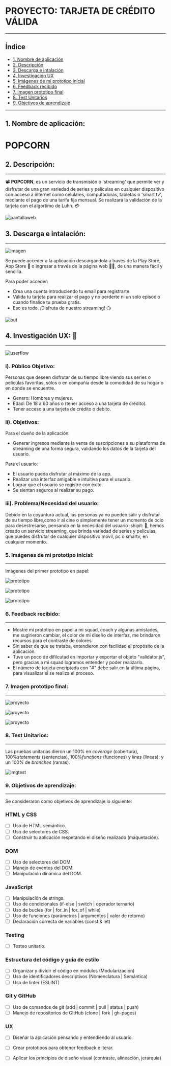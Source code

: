 # **PROYECTO: TARJETA DE CRÉDITO VÁLIDA**
___

## Índice

* [1. Nombre de aplicación](#1-nombre-de-aplicación)
* [2. Descripción](#2-descripción)
* [3. Descarga e intalación](#3-descarga-e-instalación)
* [4. Investigación UX](#4-investigacion-ux)
* [5. Imágenes de mi prototipo inicial](#5-imagenes-de-mi-prototipo-inicial)
* [6. Feedback recibido](#6-feedback-recibido)
* [7. Imagen prototipo final](#7-imagen-prototipo-final)
* [8. Test Unitarios](#8-test-unitarios)
* [9. Objetivos de aprendizaje](#9-objetivos-de-aprendizaje)

***

## **1. Nombre de aplicación:** 

# **POPCORN**

## **2. Descripción:**
___

:film_projector: **POPCORN**, es un servicio de transmisión o 'streaming' que permite ver y disfrutar de una gran variedad de series y películas en cualquier dispositivo con acceso a internet como celulares, computadoras, tabletas o 'smart tv', mediante el pago de una tarifa fija mensual. Se realizará la validación de la tarjeta con el algortimo de Luhn. :credit_card:

![pantallaweb](https://i.ibb.co/R9sL6zW/pantallaweb.jpg)

## **3. Descarga e intalación:**
___

![imagen](https://i.ibb.co/rt9Q9vW/app.png)

Se puede acceder a la aplicación descargándola a través de la Play Store, App Store :iphone: o ingresar a través de la página web :woman_technologist:, de una manera fácil y sencilla. 

Para poder acceder:

  - Crea una cuenta introduciendo tu email para registrarte.
  - Válida tu tarjeta para realizar el pago y no perderte ni un solo episodio cuando finalice tu prueba gratis.
  - Eso es todo. ¡Disfruta de nuestro streaming! :tv:

  ![out](https://k60.kn3.net/taringa/2/7/6/9/4/7/52/sebayes/E44.gif)

## **4. Investigación UX:** :pencil:
___

![userflow](https://i.ibb.co/fCw207C/flujo.jpg)

### **i). Público Objetivo:** 

Personas que deseen disfrutar de su tiempo libre viendo sus series o peliculas favoritas, sólos o en compañía desde la comodidad de su hogar o en donde se encuentre.

  - Genero: Hombres y mujeres.
  - Edad: De 18 a 60 años o (tener acceso a una tarjeta de crédito).
  - Tener acceso a una tarjeta de crédito o debito.

### **ii). Objetivos:** 
  Para el dueño de la aplicación:

  - Generar ingresos mediante la venta de suscripciones a su plataforma de streaming de una forma segura, validando los datos de la tarjeta del usuario.  
    
  Para el usuario:

  - El usuario pueda disfrutar al máximo de la app.
  - Realizar una interfaz amigable e intuitiva para el usuario.
  - Lograr que el usuario se registre con éxito.
  - Se sientan seguros al realizar su pago.

### **iii). Problema/Necesidad del usuario:**

Debido en la coyuntura actual, las personas ya no pueden salir y disfrutar de su tiempo libre,como ir al cine o simplemente tener un momento de ocio para desestresarse, pensando en la necesidad del usuario :shipit: :mag_right:, hemos creado un servicio streaming, que brinda variedad de series y películas, que puedes disfrutar de cualquier dispositivo móvil, pc o smartv, en cualquier momento.

### **5. Imágenes de mi prototipo inicial:**
___

Imágenes del primer prototipo en papel:

![prototipo](https://i.ibb.co/HCmCPfm/boceto1.jpg)

![prototipo](https://i.ibb.co/S58jBLm/boceto2.jpg)

![prototipo](https://i.ibb.co/QnZjhzy/boceto3.jpg)

### **6. Feedback recibido:**
___

  - Mostre mi prototipo en papel a mi squad, coach y algunas amistades, me sugirieron cambiar, el color de mi diseño de interfaz, me brindaron recursos para el contraste de colores.
  - Sin saber de que se trataba, entendieron con facilidad el propósito de la aplicación.
  - Tuve un poco de difilcutad en importar y exportar el objeto "validator.js", pero gracias a mi squad logramos entender y poder realizarlo.
  - El número de tarjeta encriptada con "#" debe salir en la última página, para visualizar si se realiza el proceso.

### **7. Imagen prototipo final:**
___

![proyecto](https://i.ibb.co/Ky18YYj/primerapantalla.jpg)

![proyecto](https://i.ibb.co/cFfPrNW/segundapantalla.jpg)

![proyecto](https://i.ibb.co/PcXW9Q1/tercerapantalla.jpg)

### **8. Test Unitarios:**
___

Las pruebas unitarias dieron un 100% en _coverage_ (cobertura),
100%_statements_ (sentencias), 100%_functions_ (funciones) y _lines_ (líneas); y un 100% de _branches_ (ramas).

![imgtest](https://i.ibb.co/YfspFfq/testjest.jpg)

### **9. Objetivos de aprendizaje:**
___

Se consideraron como objetivos de aprendizaje lo siguiente:

### HTML y CSS

* [ ] Uso de HTML semántico.
* [ ] Uso de selectores de CSS.
* [ ] Construir tu aplicación respetando el diseño realizado (maquetación).

### DOM

* [ ] Uso de selectores del DOM.
* [ ] Manejo de eventos del DOM.
* [ ] Manipulación dinámica del DOM.

### JavaScript

* [ ] Manipulación de strings.
* [ ] Uso de condicionales (if-else | switch | operador ternario)
* [ ] Uso de bucles (for | for..in | for..of | while)
* [ ] Uso de funciones (parámetros | argumentos | valor de retorno)
* [ ] Declaración correcta de variables (const & let)

### Testing

* [ ] Testeo unitario.

### Estructura del código y guía de estilo

* [ ] Organizar y dividir el código en módulos (Modularización)
* [ ] Uso de identificadores descriptivos (Nomenclatura | Semántica)
* [ ] Uso de linter (ESLINT)

### Git y GitHub

* [ ] Uso de comandos de git (add | commit | pull | status | push)
* [ ] Manejo de repositorios de GitHub (clone | fork | gh-pages)

### UX

* [ ] Diseñar la aplicación pensando y entendiendo al usuario.
* [ ] Crear prototipos para obtener feedback e iterar.
* [ ] Aplicar los principios de diseño visual (contraste, alineación, jerarquía)



